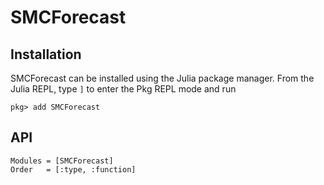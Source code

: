 # SMCForecast

## Installation

SMCForecast can be installed using the Julia package manager.
From the Julia REPL, type `]` to enter the Pkg REPL mode and run

```
pkg> add SMCForecast
```

## API

```@autodocs
Modules = [SMCForecast]
Order   = [:type, :function]
```
